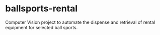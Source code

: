 # ballsports-rental
Computer Vision project to automate the dispense and retrieval of rental equipment for selected ball sports.
